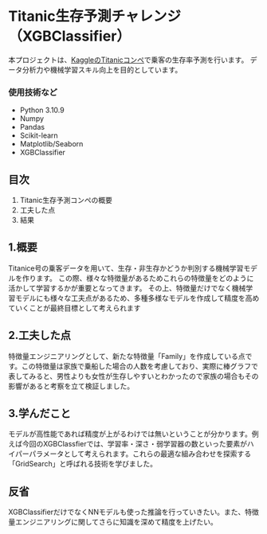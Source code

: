# Titanic生存予測チャレンジ（XGBClassifier）

本プロジェクトは、[KaggleのTitanicコンペ](https://www.kaggle.com/c/titanic)で乗客の生存率予測を行います。
データ分析力や機械学習スキル向上を目的としています。

### 使用技術など
- Python 3.10.9
- Numpy
- Pandas
- Scikit-learn
- Matplotlib/Seaborn
- XGBClassifier

## 目次
1. Titanic生存予測コンペの概要
2. 工夫した点
3. 結果

## 1.概要
Titanice号の乗客データを用いて、生存・非生存かどうか判別する機械学習モデルを作ります。
この際、様々な特徴量があるためこれらの特徴量をどのように活かして学習するかが重要となってきます。
その上、特徴量だけでなく機械学習モデルにも様々な工夫点があるため、多種多様なモデルを作成して精度を高めていくことが最終目標として考えられます

## 2.工夫した点
特徴量エンジニアリングとして、新たな特徴量「Family」を作成している点です。この特徴量は家族で乗船した場合の人数を考慮しており、実際に棒グラフで表してみると、男性よりも女性が生存しやすいとわかったので家族の場合もその影響があると考察を立て検証しました。

## 3.学んだこと
モデルが高性能であれば精度が上がるわけでは無いということが分かります。例えば今回のXGBClassfierでは、学習率・深さ・弱学習器の数といった要素がハイパーパラメータとして考えられます。これらの最適な組み合わせを探索する「GridSearch」と呼ばれる技術を学びました。

## 反省
XGBClassifierだけでなくNNモデルも使った推論を行っていきたい。また、特徴量エンジニアリングに関してさらに知識を深めて精度を上げたい。
